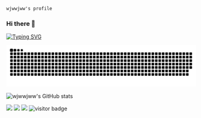 `wjwwjww's profile`

### Hi there 👋
[![Typing SVG](https://readme-typing-svg.herokuapp.com?font=Bricolage+Grotesque&size=30&color=%1CB6B7&center=false&vCenter=true&width=500&duration=500&pause=2000&lines=你好👋)](https://git.io/typing-svg)
<!--
**wjwwjww/wjwwjww** is a ✨ _special_ ✨ repository because its `README.md` (this file) appears on your GitHub profile.

Here are some ideas to get you started:

- 🔭 I’m currently working on ...
- 🌱 I’m currently learning ...
- 👯 I’m looking to collaborate on ...
- 🤔 I’m looking for help with ...
- 💬 Ask me about ...
- 📫 How to reach me: ...
- 😄 Pronouns: ...
- ⚡ Fun fact: ...
-->

<picture>
  <source media="(prefers-color-scheme: dark)" srcset="https://raw.githubusercontent.com/wjwwjww/wjwwjww/output/github-contribution-grid-snake-dark.svg">
  <source media="(prefers-color-scheme: light)" srcset="https://raw.githubusercontent.com/wjwwjww/wjwwjww/output/github-contribution-grid-snake.svg">
  <img alt="github contribution grid snake animation" src="https://raw.githubusercontent.com/wjwwjww/wjwwjww/output/github-contribution-grid-snake.svg">
</picture>

![wjwwjww's GitHub stats](https://my-repository-nu-indol.vercel.app/api?username=wjwwjww&show_icons=true&itle_color=fff&bg_color=10,e96443,904e95&amp&icon_color=b362ff,2d2b55,c792ea)





<p align="center">

<a><img src="https://img.shields.io/badge/Github-FW-534499?labelColor=CB9617" ></a>
<a><img src="https://img.shields.io/badge/学习-摸鱼大王-7A15C1?labelColor=20BC88"></a>
<a><img src="https://img.shields.io/badge/考试-摆烂先锋-0D8291?labelColor=E4320F"></a>
<a><img src="https://camo.githubusercontent.com/a8aa609ebc777e5eee634e9fcb66b12f6a58851283cabd5004cd1f9de45e2112/68747470733a2f2f76697369746f722d62616467652e6c616f62692e6963752f62616467653f706167655f69643d776a77776a77772e776a77776a7777266c6566745f746578743d254538254145254246253230254535254145254132253230254539253837253846" alt="visitor badge" data-canonical-src="https://visitor-badge.laobi.icu/badge?page_id=wjwwjww.wjwwjww&amp;left_text=%E8%AE%BF%20%E5%AE%A2%20%E9%87%8F" style="max-width: 100%;"></a>
</p>

<!-- <img src="https://visitor-badge.laobi.icu/badge?page_id=BEPb.BEPb" alt="visitors"/>   -->

 


 
